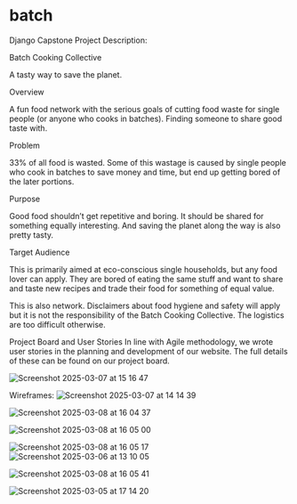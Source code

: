 # batch
Django Capstone Project
Description:

Batch Cooking Collective

A tasty way to save the planet. 

Overview 

A fun food network with the serious goals of cutting food waste for single people (or anyone who cooks in batches). Finding someone to share good taste with. 

Problem

33% of all food is wasted. Some of this wastage is caused by single people who cook in batches to save money and time, but end up getting bored of the later portions. 

Purpose 

Good food shouldn’t get repetitive and boring. It should be shared for something equally interesting. And saving the planet along the way is also pretty tasty. 

Target Audience

This is primarily aimed at eco-conscious single households, but any food lover can apply.  They are bored of eating the same stuff and want to share and taste new recipes and trade their food for something of equal value. 

This is also network. Disclaimers about food hygiene and safety will apply but it is not the responsibility of the Batch Cooking Collective. The logistics are too difficult otherwise. 

Project Board and User Stories
In line with Agile methodology, we wrote user stories in the planning and development of our website. The full details of these can be found on our project board.

![Screenshot 2025-03-07 at 15 16 47](https://github.com/user-attachments/assets/9da80ee3-6608-4e1c-b496-22a4642ab713)



Wireframes:
![Screenshot 2025-03-07 at 14 14 39](https://github.com/user-attachments/assets/8b1bd400-037f-4a51-ba70-84ab178c8e53)

![Screenshot 2025-03-08 at 16 04 37](https://github.com/user-attachments/assets/507f5874-0ed8-4078-82ab-187d612ca532)

![Screenshot 2025-03-08 at 16 05 00](https://github.com/user-attachments/assets/1ad7991e-1a05-4aa1-b803-fbfb3988623a)

![Screenshot 2025-03-08 at 16 05 17](https://github.com/user-attachments/assets/5e4a3051-f6f2-46c1-996a-4f2eddb3a4b6)
![Screenshot 2025-03-06 at 13 10 05](https://github.com/user-attachments/assets/6f60887b-f069-4bf6-8736-486d66669ae1)

![Screenshot 2025-03-08 at 16 05 41](https://github.com/user-attachments/assets/87b40549-3c8a-4aa0-8d77-b58910691395)

![Screenshot 2025-03-05 at 17 14 20](https://github.com/user-attachments/assets/64efec39-1efa-41f6-b412-e2f9b7db0f97)
